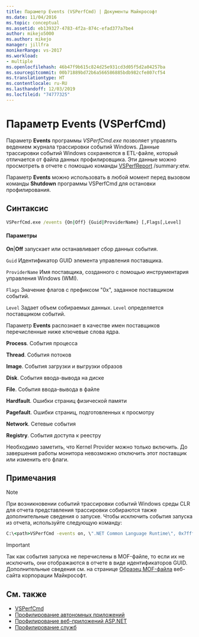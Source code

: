 ```yaml
---
title: Параметр Events (VSPerfCmd) | Документы Майкрософт
ms.date: 11/04/2016
ms.topic: conceptual
ms.assetid: eb139327-4783-4f2a-874c-efad377a7be4
author: mikejo5000
ms.author: mikejo
manager: jillfra
monikerRange: vs-2017
ms.workload:
- multiple
ms.openlocfilehash: 46b47f9b615c824d25e931cd3d05f5d2a04257ba
ms.sourcegitcommit: 00b71889bd72b6a566586885bdb982cfe807cf54
ms.translationtype: HT
ms.contentlocale: ru-RU
ms.lasthandoff: 12/03/2019
ms.locfileid: "74777325"
---
```

# <a name="events-vsperfcmd"></a>Параметр Events (VSPerfCmd)
Параметр **Events** программы *VSPerfCmd.exe* позволяет управлять ведением журнала трассировки событий Windows. Данные трассировки событий Windows сохраняются в ETL-файле, который отличается от файла данных профилировщика. Эти данные можно просмотреть в отчете с помощью команды [VSPerfReport](../profiling/vsperfreport.md) /summary:etw.

 Параметр **Events** можно использовать в любой момент перед вызовом команды **Shutdown** программы VSPerfCmd для остановки профилирования.

## <a name="syntax"></a>Синтаксис

```cmd
VSPerfCmd.exe /events {On|Off} {Guid|ProviderName} [,Flags[,Level]
```

#### <a name="parameters"></a>Параметры
 **On**&#124;**Off** запускает или останавливает сбор данных события.

 `Guid` Идентификатор GUID элемента управления поставщика.

 `ProviderName` Имя поставщика, созданного с помощью инструментария управления Windows (WMI).

 `Flags` Значение флагов с префиксом "0x", заданное поставщиком событий.

 `Level` Задает объем собираемых данных. `Level` определяется поставщиком событий.

 Параметр **Events** распознает в качестве имен поставщиков перечисленные ниже ключевые слова ядра.

 **Process**. События процесса

 **Thread**. События потоков

 **Image**. События загрузки и выгрузки образов

 **Disk**. События ввода-вывода на диске

 **File**. События ввода-вывода в файле

 **Hardfault**. Ошибки страниц физической памяти

 **Pagefault**. Ошибки страниц, подготовленных к просмотру

 **Network**. Сетевые события

 **Registry**. События доступа к реестру

 Необходимо заметить, что Kernel Provider можно только включить. До завершения работы монитора невозможно отключить этот поставщик или изменить его флаги.

## <a name="remarks"></a>Примечания

> [!NOTE]
> При возникновении событий трассировки событий Windows среды CLR для отчета представления трассировки собираются также дополнительные сведения о запуске. Чтобы исключить события запуска из отчета, используйте следующую команду:

```cmd
C:\<path>VSPerfCmd -events on, \".NET Common Language Runtime\", 0x7fffffff, 5
```

> [!IMPORTANT]
> Так как события запуска не перечислены в MOF-файле, то если их не исключить, они отображаются в отчете в виде идентификаторов GUID. Дополнительные сведения см. на странице [Образец MOF-файла](https://msdn.microsoft.com/library/default.aspx) веб-сайта корпорации Майкрософт.

## <a name="see-also"></a>См. также
- [VSPerfCmd](../profiling/vsperfcmd.md)
- [Профилирование автономных приложений](../profiling/command-line-profiling-of-stand-alone-applications.md)
- [Профилирование веб-приложений ASP.NET](../profiling/command-line-profiling-of-aspnet-web-applications.md)
- [Профилирование служб](../profiling/command-line-profiling-of-services.md)
